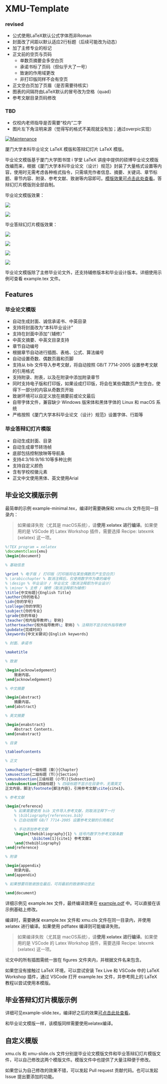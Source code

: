 # XMU-Template

### revised
- 公式使用LaTeX默认公式字体而非Roman
- 封面改了间距以默认适应2行标题（后续可能改为动态）
- 加了主修专业的标记
- 正文前的空页与页码
    + 单数页摘要会多空白页
    + 承诺书标了页码（但似乎大了一号）
    + 致谢的作用域更改
    + 非打印版同样不会有空页
- 正文空白页加了页眉（是否需要待核实）
- 图表的间隔符由LaTeX默认的冒号改为空格（quad）
- 参考文献目录页码修改

### TBD
- 仅校内老师指导是否需要“校内”二字
- 图片左下角注明来源（觉得写的格式不美观就没有加；通过overpic实现）

[![Maintenance](https://img.shields.io/badge/Maintained%3F-yes-green.svg)](https://GitHub.com/Naereen/StrapDown.js/graphs/commit-activity)

厦门大学本科毕业论文 LaTeX 模版和答辩幻灯片 LaTeX 模版。

毕业论文模版基于厦门大学图书馆 i 学堂 LaTeX 讲座中提供的硕博毕业论文模版改编而来，根据《厦门大学本科毕业论文（设计）规范》封装了大量格式设置等内容，使用时无需考虑各种格式指令，只需填充作者信息、摘要、关键词、章节标题、章节内容、附录、参考文献、致谢等内容即可。[模版效果可点击此处查看](https://github.com/F5Soft/xmu-template/blob/main/example.pdf)。答辩幻灯片模版则全部自制。

毕业论文模版效果：

![](https://f5soft.site/zh/labs/2022/0416.assets/cover.webp)

![](https://f5soft.site/zh/labs/2022/0416.assets/collection.webp)

毕业答辩幻灯片模版效果：

![](https://f5soft.site/zh/labs/2022/0510.assets/light.webp)

![](https://f5soft.site/zh/labs/2022/0510.assets/blue.webp)

![](https://f5soft.site/zh/labs/2022/0510.assets/orange.webp)

![](https://f5soft.site/zh/labs/2022/0510.assets/pink.webp)

毕业论文模版除了主修毕业论文外，还支持辅修版本和毕业设计版本。详细使用示例可查看 example.tex 文件。

## Features

### 毕业论文模版

- 自动生成封面、诚信承诺书、中英目录
- 支持将封面改为“本科毕业设计”
- 支持在封面中添加“（辅修）”
- 中英文摘要、中英文目录支持
- 章节自动编号
- 根据章节自动进行插图、表格、公式、算法编号
- 自动设置奇数、偶数页眉和页脚
- 支持从 bib 文件导入参考文献，将自动按照 GB/T 7714-2005 设置参考文献的引用格式
- 支持附录、附表，以及在附录中添加附录章节
- 同时支持电子版和打印版，如果设成打印版，将会在某些偶数页产生空白，使得下一部分的内容从奇数页开始
- 致谢环境可以自定义放在摘要前或论文最后
- 自带字体文件，兼容缺少 Windows 版宋体和黑体字体的 Linux 和 macOS 系统
- 严格按照《厦门大学本科毕业论文（设计）规范》设置字体、行距等

### 毕业答辩幻灯片模版

- 自动生成封面、目录
- 自动生成章节转场帧
- 底部包括控制放映等导航条
- 支持4:3/16:9/16:10等多种比例
- 支持自定义颜色
- 含有学校校徽元素
- 正文中文使用黑体、英文使用Arial

## 毕业论文模版示例

最简单的示例 example-minimal.tex，编译时需要确保和 xmu.cls 文件在同一目录内：

> 如果编译失败（尤其是 macOS系统），请**使用 xelatex 进行编译**。如果使用的是 VSCode 的 Latex Workshop 插件，需要选择 Recipe: latexmk (xelatex) 这一项。

```tex
%!TEX program = xelatex
\documentclass{xmu}
\begin{document}

% 基础信息

\print % 电子版 / 打印版（打印版将在某些偶数页产生空白页）
% \arabicchapter % 取消注释后，仅使用数字作为章的编号
% \design % 毕业设计 / 毕业论文（取消注释即为毕业设计）
% \minor % 主修 / 辅修（取消注释即为辅修）
\title{中文标题}{English Title}
\author{你的姓名}
\idn{你的学号}
\college{你的学院}
\subject{你的专业}
\grade{你的年级}
\teacher{校内指导教师\; 职称}
\otherteacher{校外指导教师\; 职称} % 注释则不显示校外指导教师
\pubdate{完成时间}
\keywords{中文关键词}{English keywords}

% 封面、承诺书

\maketitle

% 致谢

\begin{acknowledgement}
    致谢内容。
\end{acknowledgement}

% 中文摘要

\begin{abstract}
    摘要内容。
\end{abstract}

% 英文摘要

\begin{enabstract}
    Abstract Contents.
\end{enabstract}

% 目录

\tableofcontents

% 正文

\xmuchapter{一级标题（章）}{Chapter}
\xmusection{二级标题（节）}{Section}
\xmusubsection{三级标题（小节）}{Subsection}
\subsubsection{四级标题} % 四级标题不显示在目录中，无需英文
正文内容，脚注\footnote{脚注内容}，引用参考文献\cite{cite1}。

% 参考文献

\begin{reference}
    % 如果需要使用 bib 文件导入参考文献，则取消注释下一行
    % \bibliography{references.bib}
    % 已自动按照 GB/T 7714-2005 设置参考文献的引用格式

    % 手动添加参考文献
    \begin{thebibliography}{1} % 括号内数字为参考文献条数
            \bibitem[1]{cite1} 参考文献1
    \end{thebibliography}
\end{reference}

% 附录

\begin{appendix}
    附录内容。
\end{appendix}

% 如果想要将致谢放在最后，可将最前的致谢移动至此

\end{document}
```

详细示例见 example.tex 文件，最终编译效果在 [example.pdf](https://github.com/F5Soft/xmu-template/blob/main/example.pdf) 中。可以直接在该示例基础上修改。

编译时，需要确保 example.tex 文件和 xmu.cls 文件在同一目录内，并使用 xelatex 进行编译。如果使用 pdflatex 编译则可能编译失败。

> 如果编译失败（尤其是 macOS系统），请**使用 xelatex 进行编译**。如果使用的是 VSCode 的 Latex Workshop 插件，需要选择 Recipe: latexmk (xelatex) 这一项。

论文中的所有插图需统一放在 figures 文件夹内，并根据文件名来包含。

如果您没有接触过 LaTeX 环境，可以尝试安装 Tex Live 和 VSCode 中的 LaTeX Workshop 插件，通过 VSCode 打开 example.tex 文件，并参考网上的 LaTeX 教程以尝试使用本模版。

## 毕业答辩幻灯片模版示例

详细可见example-slide.tex，编译好之后的效果[可点击此处查看](https://github.com/F5Soft/xmu-template/blob/main/example-slide.pdf)。

和毕业论文模版一样，该模版同样需要使用xelatex编译。

## 自定义模版

xmu.cls 和 xmu-slide.cls 文件分别是毕业论文模版文件和毕业答辩幻灯片模版文件，可以自己修改这两个模版文件。模版文件中也提供了大量注释便于修改。

如果您认为自己修改的效果不错，可以发起 Pull request 贡献代码。也可以发起 Issue 提出要添加的功能。
